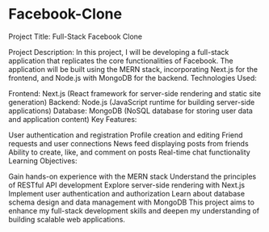 # Facebook-Clone

Project Title: Full-Stack Facebook Clone

Project Description: In this project, I will be developing a full-stack application that replicates the core functionalities of Facebook. The application will be built using the MERN stack, incorporating Next.js for the frontend, and Node.js with MongoDB for the backend.
Technologies Used:

Frontend: Next.js (React framework for server-side rendering and static site generation)
Backend: Node.js (JavaScript runtime for building server-side applications)
Database: MongoDB (NoSQL database for storing user data and application content)
Key Features:

User authentication and registration
Profile creation and editing
Friend requests and user connections
News feed displaying posts from friends
Ability to create, like, and comment on posts
Real-time chat functionality
Learning Objectives:

Gain hands-on experience with the MERN stack
Understand the principles of RESTful API development
Explore server-side rendering with Next.js
Implement user authentication and authorization
Learn about database schema design and data management with MongoDB
This project aims to enhance my full-stack development skills and deepen my understanding of building scalable web applications.
